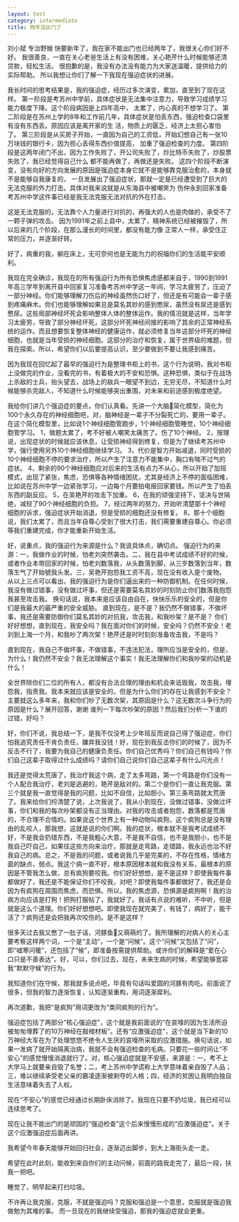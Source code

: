 ```yaml
---
layout: test
category: intermediate
title: 两年没出门了
---
```


刘小斌 专治野猴
快要新年了，我在家不能出门也已经两年了，我很关心你们好不好。
我很善良，一直在关心老爸生活上有没有困难，关心艳芹什么时候能够还清贷款，轻松生活。
很抱歉的是，我没有办法没有能力为大家送温暖，提供给力的实际帮助。
所以我想让你们了解一下我现在强迫症状的进展。

我长时间的思考结果是，我的强迫症，经历过多次演变，累加，直至到了现在这样。
第一阶段是考苏州中学前，具体症状是无法集中注意力，导致学习成绩学习能力极度下降。这个阶段病因是上四年高中，
太累了，内心真的不想学习了。
第二阶段是在苏州上学的8年和工作前几年，具体症状是怕丢东西，强迫检查口袋里有没有东西丢。原因应该是离开家的生
活，物质上的匮乏，经济上太担心害怕了。
第三阶段是从买房子开始，一直因为自己的工资低，开始幻想自己有一张10万块钱的银行卡，因为担心丢得东西价值提高，
加重了强迫检查的力度。
第四阶段是这两年闭门不出，因为工作失败了，开公司失败了，炒比特币失败了，炒股票失败了，我已经觉得自己什么
都不能再做了，再做还是失败。
这四个阶段不断演变，没有向好的方向发展的原因是强迫症本身它就不是能够靠克服治愈的，本身就不是能够自我康复的，
一旦发展出了强迫症状，那就一定是已经遭受到了巨大的无法克服的外力打击。具体对我来说就是从东海县中被嘲笑为
伤仲永到回家准备考苏州中学这件事已经是我无法克服无法对抗的外在打击。

这是无法克服的，无法靠个人力量进行对抗的，再强大的人也是肉做的，承受不了一颗子弹的攻击。
因为1991年之前上县中，太累了，精神系统已经被摧毁了，所以后来的几个阶段，在那么漫长的时间里，都没有能力像
正常人一样，承受住正常的压力，并逐渐好转。

好了，病重的我，躺在床上，无可奈何也是无能为力的祝福你们的生活能平安顺利。

我现在完全确诊，我现在的所有强迫行为所有恐惧焦虑感都来自于，1990到1991年高三学年到离开县中回家复习准备考苏州中学这一年间，学习太疲劳了，压迫了一部分神经。你们能够理解刀伤后的神经虽然伤口好了，但还是有可能会一辈子感到疼痛麻木。你们也能够理解如果总是莫名其妙的感到憋尿，虽然没有尿还是感到憋尿。这些局部神经坏死会影响整体人体的整体运作。我的情况就是这样，当年学习太疲劳，导致了部分神经坏死，这部分坏死神经间接的影响了其余的正常神经系统的运作。而且想要恢复整体神经的健康运作，就必须修复当年这部分坏死的神经细胞，也就是当年受损的神经细胞。这部分的治疗和恢复，属于世界级的难题，但我在探索。所以，希望你们以后要提高认识，至少要做到不要让我感到痛苦。

因为我现在回忆起了最早的强迫行为是整理书柜上的书，这个行为说明，我对书柜上没做完的作业，没看完的书，有着极大的不安和恐惧。这种恐惧，类似于在战场上杀敌的士兵，抬头望去，战场上的敌兵一眼望不到边，无穷无尽，不知道什么时候能够杀完敌人，不知道什么时候能够突出重围，对未来和前途感到极度绝望。

我给你们讲几个强迫症的要点，你们认真看。先讲一个大脑🧠简化模型，简化为100个永久存在的神经细胞吧，对，脑神经是一辈子不分裂死亡的，要用一辈子。在这个简化模型里，比如说1个神经细胞管跑步，1个神经细胞管睡觉，10个神经细胞管学习。
1，做题太累了，考不好被人嘲笑太痛苦了。伤了10个神经。
2，按理说，出现症状的时候就应该休息，让受损神经得到修复，但是为了继续考苏州中学，强行使用另外10个神经细胞继续学习。
3，代价是智力开始减退，同时受损的10个神经细胞不停的要求治疗，所以产生了注意力不能集中，胸口有喘不过气的症状。
4，剩余的90个神经细胞应对后来的生活有点力不从心，所以开始了加班模式，出现了紧张，焦虑，恐惧等各种情绪困扰，尤其是经济上不停的面临困难，比如说在苏州中学一边紧张学习，一边每个月要拍电报回家要钱。所以产生了怕丢东西的副反应。
5，在吴艳芹的攻击下加重。
6，在我的顽强坚持下，坚决与世隔绝，减轻了90个神经细胞的负担。
7，经过两年的努力，开始听清楚那十个神经细胞的诉求，强迫症状开始消退，但是受损的细胞还没有修复。
8，那十个细胞说，我们太累了，而且当年自尊心受到了很大打击，我们需要重建自尊心。你必须等我们重建完成，你才能重新开始生活。

好，说重点，我的强迫行为来源是什么？我说具体点，确切点。
强迫行为的来源：一，我做作业的时候，怕老刘突然袭击。二，我在县中考试成绩不好的时候，或者作业本带回家的时候，怕老刘数落我，从头数落到脚，从三岁数落到当年，数落生气了开始號我头发。三，吴艳芹抱怨我工资不高，现在没有收入是个废物。
从以上三点可以看出，我的强迫行为是你们逼出来的一种防御机制。在任何时候，我没有做过错事，没有做过坏事，但还是需要莫名其妙的时刻防止你们数落我抱怨我甚至攻击我。
换句话说，我本来是应该自由自在，快快乐乐的安全的，但是你们是我最大的最严重的安全威胁。
直到现在，是不是？我仍然不做错事，不做坏事，我还是需要防御你们莫名其妙的对抗我，攻击我，和我吵架？是不是？
你们好好想想，直到现在，我安全吗？我在面对你们的时候，安全吗？仍然不安全！老刘到上海一个月，和我吵了两次架！艳芹还是时时刻刻准备攻击我，不是吗？

直到现在，我自己不做坏事，不做错事，不违法犯法，理所应当是安全的，但是，为什么！我仍然不安全？我无法理解这个事实！我无法理解你们和我吵架的动机是什么！

全世界除你们二位的所有人，都没有合法合理的理由和机会来诋毁我，攻击我，埋怨我，指责我。我本来就应该是安全的，但是为什么你们的存在让我感到不安全？
主要就这么多年来，我和你们吵了无数次架，其原因是什么？这无数次斗争行为的原因是什么？展开回答，谢谢
谁列一下每次吵架的原因？然后我们分析一下谁的过错，好吗？

好，你们不说，我总结一下，是我不仅没考上少年班反而说自己得了强迫症，你们怕我追究责任不肯负责任，嫌弃我没钱！好，现在到我反击你们的时候了，因为不反击不行了，我要为我自己的健康负责任。你们自己优秀吗？你们自己有钱吗？你们自己这辈子取得过什么成绩吗？请你们自己说你们自己这辈子有什么闪光点！

我还是觉得太荒唐了，我治疗我这个病，走了太多弯路，第一个弯路是你们没有一个人配合我治疗，老刘是逃避的，艳芹是敌对的。第二个是你们一直让我克服。第三个就是我一直觉得是我的问题，比如不自信，比如胆小。第三条弯路就太荒唐了。我来给你们捋清楚了说，上次我说了，我从小到现在，没做过错事，没做过坏事，你们和我的每次吵架都没有正当理由。对我的攻击或者抱怨，数落都是荒唐的，不合理不合情的。如果说这个世界上有一种动物叫疯狗，这个疯狗总是没有理由的乱咬人，那我想，这就是说的你们啊。我的症状，根本就不是我考试成绩不好，不是我会扔错东西，不是我粗心大意，不是我不自信，也不是我胆小，也不是我自己吓自己，如果往这些方向来治疗，那就是走弯路，走错路，我永远也治不好我自己的病。总之，不是我的问题，或者说我几乎是完美的，不存在性格，情绪方面的缺点，弱点。我这个病一直不好，根本原因根本就和我没有关系，最根本的原因是不管我怎么做，总有疯狗要咬我。你们好好想想，是不是这样？即使我每件事都做好了，我还是不能保证你们不咬我，对吧？即使我每件事都做好了，我还是会因为有疯狗在周围而焦虑，而恐惧。所以，我的焦虑源，恐惧源是疯狗啊！我的治病方向应该是打狗！把狗打服帖了，我就好了。我话有点说的难听，不中听，但是就是这么个道理。你们好好想想吧。即使我现在就完美了，有钱了，病好了，能干活了？疯狗还是会把我再次咬伤的。是不是这样？

很多天过去我又憋了一肚子话，河豚鱼🐡又萌萌的了。我所理解的对病人的关心主要考察这样两个词，一个是“主动”，一个是“问候”。这个“问候”又包括了“问”，即“嘘寒问暖”，还包括了“候”，即准备按需提供帮助。或许你们的解释是“爱在心口只是不善表达”。好，可以，你们过去，现在，未来生病的时候，希望能够宽容我“默默守候”的行为。

我知道你们在守候，那我就多说点吧，毕竟有句话叫爱圆的河豚有肉吃。前面说了很多，但我的智力逐渐恢复，认知逐渐重构，用词逐渐犀利。

再次道歉，我把“是疯狗”用词更改为“类同疯狗的行为”。

强迫症包括了两部分“核心强迫症”，这个就是我前面说的“在哀嚎的因为生活所迫被匆匆埋葬了的10万神经在敲棺材板”。还有“应激强迫症”，这个就是当下新的10万神经大军在为了处理悠悠不绝令人生厌的哀嚎所采取的应激措施。换句话说，如果一发病了就开始隔离治病，我就不会有强迫检查的毛病。只要花一些时间让“不安心”的感觉慢慢消退就行了。对，核心强迫症就是不安感，来源是：一，考不上大学马上就要亲自毁了名誉；二，考上苏州中学谎称上大学意味着亲自毁了人品；三，难以继续承受老父亲的霸凌逐渐被剥夺的人格；四，经济的贫困让我明白独自生活意味着失去了人权。

现在“不安心”的感觉已经通过长期卧床消除了。我现在只要不扔垃圾，我已经可以连续思考了。

现在让我不能出门的是顽固的“强迫检查”这个后来慢慢形成的“应激强迫症”。关于这个应激强迫症后面再讲。

我希望今年春天能够开始回归社会，逐渐迈出脚步，到大上海街头走一走。

希望在此时此刻，能收到来自你们的主动问候，前面的路我走完了，最后一段，扶我一把吧。

睡觉了，明早起来打扫垃圾。

不许再让我克服，克服，不就是强迫吗？克服和强迫是一个意思，克服就是强迫我做勉为其难的事。
而一旦现在的我继续受强迫，那我的强迫症就会更重。
